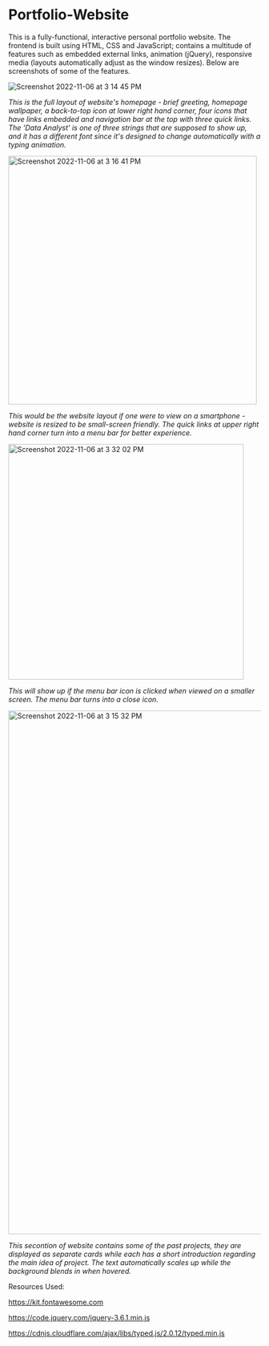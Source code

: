 # Portfolio-Website

This is a fully-functional, interactive personal portfolio website. The frontend is built using HTML, CSS and JavaScript; contains a multitude of features such as embedded external links, animation (jQuery), responsive media (layouts automatically adjust as the window resizes). Below are screenshots of some of the features.


![Screenshot 2022-11-06 at 3 14 45 PM](https://user-images.githubusercontent.com/110600178/200200784-613f5b30-dae9-4972-a34e-ddb129b5edcb.png)

*This is the full layout of website's homepage - brief greeting, homepage wallpaper, a back-to-top icon at lower right hand corner, four icons that have links embedded and navigation bar at the top with three quick links. The 'Data Analyst' is one of three strings that are supposed to show up, and it has a different font since it's designed to change automatically with a typing animation.*


<img width="496" alt="Screenshot 2022-11-06 at 3 16 41 PM" src="https://user-images.githubusercontent.com/110600178/200200763-23021760-946e-44bf-bd2a-daaefef6c210.png">

*This would be the website layout if one were to view on a smartphone - website is resized to be small-screen friendly. The quick links at upper right hand corner turn into a menu bar for better experience.*

<img width="470" alt="Screenshot 2022-11-06 at 3 32 02 PM" src="https://user-images.githubusercontent.com/110600178/200201461-3317e44f-90b6-4d26-a871-7395c1e980e7.png">

*This will show up if the menu bar icon is clicked when viewed on a smaller screen. The menu bar turns into a close icon.*


<img width="1045" alt="Screenshot 2022-11-06 at 3 15 32 PM" src="https://user-images.githubusercontent.com/110600178/200200794-bcc8c386-906f-4898-9469-0517b1be343e.png">

*This secontion of website contains some of the past projects, they are displayed as separate cards while each has a short introduction regarding the main idea of project. The text automatically scales up while the background blends in when hovered.*



Resources Used:

https://kit.fontawesome.com

https://code.jquery.com/jquery-3.6.1.min.js

https://cdnjs.cloudflare.com/ajax/libs/typed.js/2.0.12/typed.min.js
